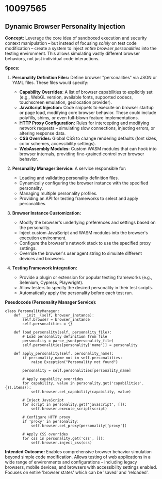# 10097565

## Dynamic Browser Personality Injection

**Concept:** Leverage the core idea of sandboxed execution and security context manipulation – but instead of focusing *solely* on test code modification – create a system to inject *entire browser personalities* into the testing environment. This allows simulating vastly different browser behaviors, not just individual code interactions.

**Specs:**

1.  **Personality Definition Files:**  Define browser "personalities" via JSON or YAML files. These files would specify:
    *   **Capability Overrides:**  A list of browser capabilities to explicitly set (e.g., WebGL version, available fonts, supported codecs, touchscreen emulation, geolocation provider).
    *   **JavaScript Injection:**  Code snippets to execute on browser startup or page load, modifying core browser behavior. These could include polyfills, shims, or even full-blown feature implementations.
    *   **HTTP Proxy Configuration:**  Rules for intercepting and modifying network requests – simulating slow connections, injecting errors, or altering response data.
    *   **CSS Overrides:** Global CSS to change rendering defaults (font sizes, color schemes, accessibility settings).
    *   **WebAssembly Modules:**  Custom WASM modules that can hook into browser internals, providing fine-grained control over browser behavior.

2.  **Personality Manager Service:** A service responsible for:
    *   Loading and validating personality definition files.
    *   Dynamically configuring the browser instance with the specified personality.
    *   Managing multiple personality profiles.
    *   Providing an API for testing frameworks to select and apply personalities.

3.  **Browser Instance Customization:**
    *   Modify the browser's underlying preferences and settings based on the personality.
    *   Inject custom JavaScript and WASM modules into the browser's execution environment.
    *   Configure the browser's network stack to use the specified proxy settings.
    *   Override the browser's user agent string to simulate different devices and browsers.

4.  **Testing Framework Integration:**
    *   Provide a plugin or extension for popular testing frameworks (e.g., Selenium, Cypress, Playwright).
    *   Allow testers to specify the desired personality in their test scripts.
    *   Automatically apply the personality before each test run.

**Pseudocode (Personality Manager Service):**

```
class PersonalityManager:
    def __init__(self, browser_instance):
        self.browser = browser_instance
        self.personalities = {}

    def load_personality(self, personality_file):
        # Load personality definition from file
        personality = parse_json(personality_file)
        self.personalities[personality['name']] = personality

    def apply_personality(self, personality_name):
        if personality_name not in self.personalities:
            raise Exception("Personality not found")

        personality = self.personalities[personality_name]

        # Apply capability overrides
        for capability, value in personality.get('capabilities', {}).items():
            self.browser.set_capability(capability, value)

        # Inject JavaScript
        for script in personality.get('javascript', []):
            self.browser.execute_script(script)

        # Configure HTTP proxy
        if 'proxy' in personality:
            self.browser.set_proxy(personality['proxy'])

        # Apply CSS overrides
        for css in personality.get('css', []):
            self.browser.inject_css(css)
```

**Intended Outcome:** Enables comprehensive browser behavior simulation beyond simple code modification.  Allows testing of web applications in a wide range of environments and configurations – including legacy browsers, mobile devices, and browsers with accessibility settings enabled.  Focuses on entire 'browser states' which can be 'saved' and 'reloaded'.